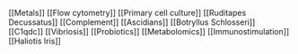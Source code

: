 [[Metals]]
[[Flow cytometry]]
[[Primary cell culture]]
[[Ruditapes Decussatus]]
[[Complement]]
[[Ascidians]]
[[Botryllus Schlosseri]]
[[C1qdc]]
[[Vibriosis]]
[[Probiotics]]
[[Metabolomics]]
[[Immunostimulation]]
[[Haliotis Iris]]
